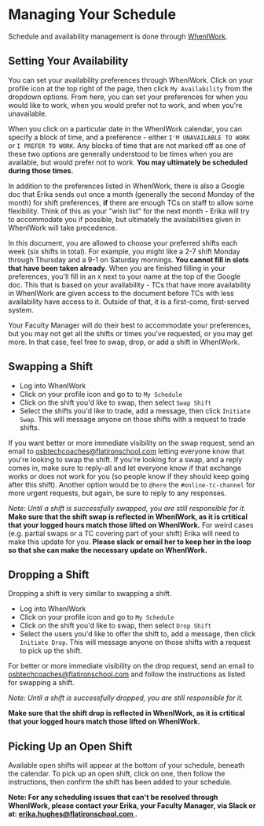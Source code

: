 # Managing Your Schedule

Schedule and availability management is done through [WhenIWork](https://app.wheniwork.com).

## Setting Your Availability

You can set your availability preferences through WhenIWork. Click on your profile icon at the top right of the page, then click `My Availability` from the dropdown options. From here, you can set your preferences for when you would like to work, when you would prefer not to work, and when you're unavailable.

When you click on a particular date in the WhenIWork calendar, you can specify a block of time, and a preference - either `I'M UNAVAILABLE TO WORK` or `I PREFER TO WORK`. Any blocks of time that are not marked off as one of these two options are generally understood to be times when you are available, but would prefer not to work. **You may ultimately be scheduled during those times.**

In addition to the preferences listed in WhenIWork, there is also a Google doc that Erika sends out once a month (generally the second Monday of the month) for shift preferences, **if** there are enough TCs on staff to allow some flexibility. Think of this as your "wish list" for the next month - Erika will try to accommodate you if possible, but ultimately the availabilities given in WhenIWork will take precedence.

In this document, you are allowed to choose your preferred shifts each week (six shifts in total). For example, you might like a 2-7 shift Monday through Thursday and a 9-1 on Saturday mornings. **You cannot fill in slots that have been taken already**. When you are finished filling in your preferences, you'll fill in an `X` next to your name at the top of the Google doc. This that is based on your availability - TCs that have more availability in WhenIWork are given access to the document before TCs with less availability have access to it. Outside of that, it is a first-come, first-served system.

Your Faculty Manager will do their best to accommodate your preferences, but you may not get all the shifts or times you've requested, or you may get more. In that case, feel free to swap, drop, or add a shift in WhenIWork.

## Swapping a Shift

* Log into WhenIWork
* Click on your profile icon and go to to `My Schedule`
* Click on the shift you'd like to swap, then select `Swap Shift`
* Select the shifts you'd like to trade, add a message, then click `Initiate Swap`. This will message anyone on those shifts with a request to trade shifts.

If you want better or more immediate visibility on the swap request, send an email to [osbtechcoaches@flatironschool.com](mailto:osbtechcoaches@flatironschool.com) letting everyone know that you're looking to swap the shift. If you're looking for a swap, and a reply comes in, make sure to reply-all and let everyone know if that exchange works or does not work for you (so people know if they should keep going after this shift). Another option would be to  `@here` the `#online-tc-channel` for more urgent requests, but again, be sure to reply to any responses.

*Note: Until a shift is successfully swapped, you are still responsible for it.*
__Make sure that the shift swap is reflected in WhenIWork, as it is **crtitical** that your logged hours match those lifted on WhenIWork.__ For weird cases (e.g. partial swaps or a TC covering part of your shift) Erika will need to make this update for you. **Please slack or email her to keep her in the loop so that she can make the necessary update on WhenIWork.**

## Dropping a Shift

Dropping a shift is very similar to swapping a shift.

* Log into WhenIWork
* Click on your profile icon and go to `My Schedule`
* Click on the shift you'd like to swap, then select `Drop Shift`
* Select the users you'd like to offer the shift to, add a message, then click `Initiate Drop`. This will message anyone on those shifts with a request to pick up the shift.

For better or more immediate visibility on the drop request, send an email to [osbtechcoaches@flatironschool.com](mailto:osbtechcoaches@flatironschool.com) and follow the instructions as listed for swapping a shift.

*Note: Until a shift is successfully dropped, you are still responsible for it.*

__Make sure that the shift drop is reflected in WhenIWork, as it is **crtitical** that your logged hours match those lifted on WhenIWork.__

## Picking Up an Open Shift

Available open shifts will appear at the bottom of your schedule, beneath the calendar. To pick up an open shift, click on one, then follow the instructions, then confirm the shift has been added to your schedule.

**Note: For any scheduling issues that can't be resolved through WhenIWork, please contact your Erika, your Faculty Manager, via Slack or at: [erika.hughes@flatironschool.com ](mailto:erika.hughes@flatironschool.com ).**
